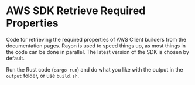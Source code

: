 # AWS SDK Retrieve Required Properties

Code for retrieving the required properties of AWS Client builders from the documentation pages.
Rayon is used to speed things up, as most things in the code can be done in parallel.
The latest version of the SDK is chosen by default.

Run the Rust code (`cargo run`) and do what you like with the output in the `output` folder, or use `build.sh`.
